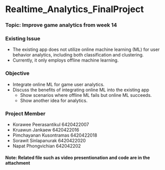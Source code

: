 # Realtime_Analytics_FinalProject

### Topic: Improve game analytics from week 14

### Existing Issue
- The existing app does not utilize online machine learning (ML) for user behavior analytics, including both classification and clustering.
- Currently, it only employs offline machine learning.

### Objective
- Integrate online ML for game user analytics.
- Discuss the benefits of integrating online ML into the existing app
     - Show scenarios where offline ML fails but online ML succeeds.
     - Show another idea for analytics.
 
### Project Member
- Korawee Peerasantikul  6420422007
- Kruawun Jankaew 6420422016
- Pimchayanan Kusontramas 6420422018
- Sorawit Sinlapanurak 6420422020
- Napat Phongvichian 642042202


#### Note: Related file such as video presentionation and code are in the attachment
